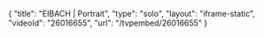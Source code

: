 {
    "title": "EIBACH | Portrait",
    "type": "solo",
    "layout": "iframe-static",
    "videoId": "26016655",
    "url": "\/tvpembed\/26016655"
}